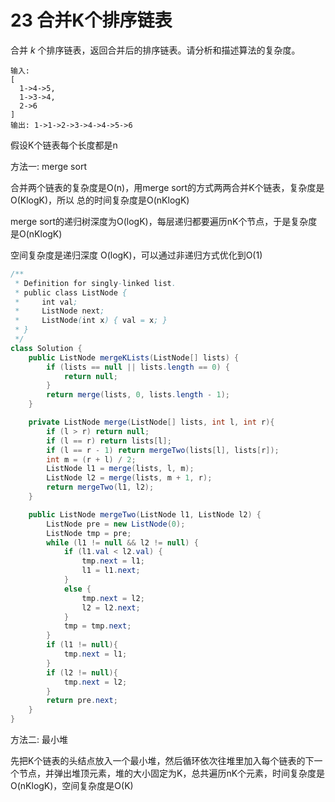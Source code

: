 # 23 合并K个排序链表

合并 _k_ 个排序链表，返回合并后的排序链表。请分析和描述算法的复杂度。

```text
输入:
[
  1->4->5,
  1->3->4,
  2->6
]
输出: 1->1->2->3->4->4->5->6
```

假设K个链表每个长度都是n

方法一: merge sort

合并两个链表的复杂度是O\(n\)，用merge sort的方式两两合并K个链表，复杂度是O\(KlogK\)，所以 总的时间复杂度是O\(nKlogK\)

merge sort的递归树深度为O\(logK\)，每层递归都要遍历nK个节点，于是复杂度是O\(nKlogK\)

空间复杂度是递归深度 O\(logK\)，可以通过非递归方式优化到O\(1\)

```java
/**
 * Definition for singly-linked list.
 * public class ListNode {
 *     int val;
 *     ListNode next;
 *     ListNode(int x) { val = x; }
 * }
 */
class Solution {
    public ListNode mergeKLists(ListNode[] lists) {
        if (lists == null || lists.length == 0) {
            return null;
        }
        return merge(lists, 0, lists.length - 1);
    }

    private ListNode merge(ListNode[] lists, int l, int r){
        if (l > r) return null;
        if (l == r) return lists[l];
        if (l == r - 1) return mergeTwo(lists[l], lists[r]);
        int m = (r + l) / 2;
        ListNode l1 = merge(lists, l, m);
        ListNode l2 = merge(lists, m + 1, r);
        return mergeTwo(l1, l2);
    }

    public ListNode mergeTwo(ListNode l1, ListNode l2) {
        ListNode pre = new ListNode(0);
        ListNode tmp = pre;
        while (l1 != null && l2 != null) {
            if (l1.val < l2.val) {
                tmp.next = l1;
                l1 = l1.next;
            }
            else {
                tmp.next = l2;
                l2 = l2.next;
            }
            tmp = tmp.next;
        }
        if (l1 != null){
            tmp.next = l1;
        }
        if (l2 != null){
            tmp.next = l2;
        }
        return pre.next;
    }
}
```

方法二: 最小堆

先把K个链表的头结点放入一个最小堆，然后循环依次往堆里加入每个链表的下一个节点，并弹出堆顶元素，堆的大小固定为K，总共遍历nK个元素，时间复杂度是O\(nKlogK\)，空间复杂度是O\(K\)

